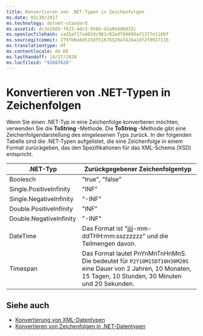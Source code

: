 ```yaml
---
title: Konvertieren von .NET-Typen in Zeichenfolgen
ms.date: 03/30/2017
ms.technology: dotnet-standard
ms.assetid: dc2e2b65-f623-4dc3-938b-d2a054d6832c
ms.openlocfilehash: ca35af17a402dc901c02edf94099af1377e1160f
ms.sourcegitcommit: 279fb6e8d515df51676528a7424a1df2f0917116
ms.translationtype: HT
ms.contentlocale: de-DE
ms.lasthandoff: 10/27/2020
ms.locfileid: "92687626"
---
```

# <a name="convert-net-types-to-strings"></a>Konvertieren von .NET-Typen in Zeichenfolgen

Wenn Sie einen .NET-Typ in eine Zeichenfolge konvertieren möchten, verwenden Sie die **ToString** -Methode. Die **ToString** -Methode gibt eine Zeichenfolgendarstellung des eingelesenen Typs zurück. In der folgenden Tabelle sind die .NET-Typen aufgelistet, die eine Zeichenfolge in einem Format zurückgeben, das den Spezifikationen für das XML-Schema (XSD) entspricht.  
  
|.NET-Typ|Zurückgegebener Zeichenfolgentyp|  
|-------------------------|--------------------------|  
|Boolesch|"true", "false"|  
|Single.PositiveInfinity|"INF"|  
|Single.NegativeInfinity|"-INF"|  
|Double.PositiveInfinity|"INF"|  
|Double.NegativeInfinity|"-INF"|  
|DateTime|Das Format ist "jjjj-mm-ddTHH:mm:sszzzzzz" und die Teilmengen davon.|  
|Timespan|Das Format lautet PnYnMnTnHnMnS. Die bedeutet für `P2Y10M15DT10H30M20S` eine Dauer von 2 Jahren, 10 Monaten, 15 Tagen, 10 Stunden, 30 Minuten und 20 Sekunden.|  
  
## <a name="see-also"></a>Siehe auch

- [Konvertierung von XML-Datentypen](conversion-of-xml-data-types.md)
- [Konvertieren von Zeichenfolgen in .NET-Datentypen](converting-strings-to-dotnet-data-types.md)
